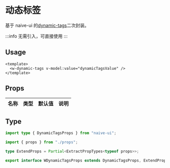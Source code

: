 # 动态标签

基于 naive-ui 的[dynamic-tags](https://www.naiveui.com/zh-CN/os-theme/components/dynamic-tags)二次封装。

:::info
无需引入，可直接使用
:::

## Usage

```vue
<template>
  <w-dynamic-tags v-model:value="dynamicTagsValue" />
</template>
```

## Props

| 名称 | 类型 | 默认值 | 说明 |
| ---- | ---- | ------ | ---- |

## Type

```ts
import type { DynamicTagsProps } from "naive-ui";

import { props } from "./props";

type ExtendProps = Partial<ExtractPropTypes<typeof props>>;

export interface WDynamicTagsProps extends DynamicTagsProps, ExtendProps {}
```
